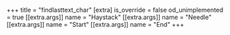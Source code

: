+++
title = "findlasttext_char"
[extra]
is_override = false
od_unimplemented = true
[[extra.args]]
name = "Haystack"
[[extra.args]]
name = "Needle"
[[extra.args]]
name = "Start"
[[extra.args]]
name = "End"
+++